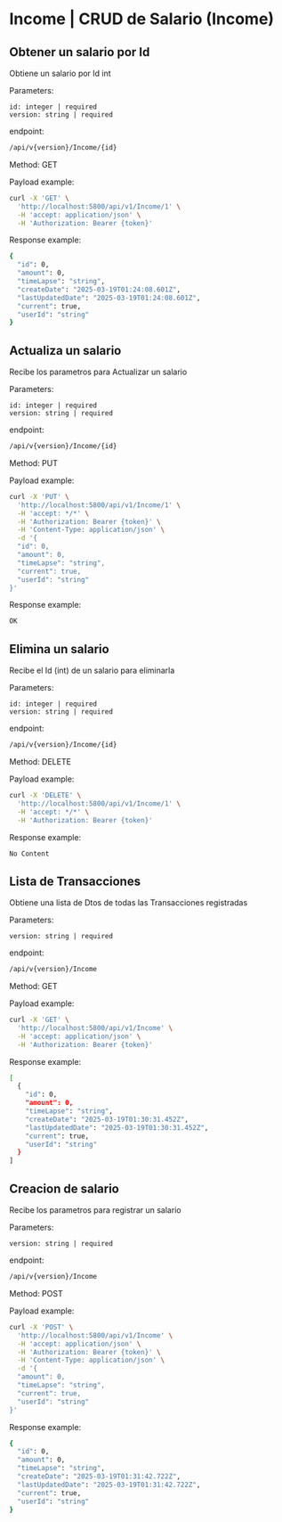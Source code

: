 # Income | CRUD de Salario (Income)

## Obtener un salario por Id

Obtiene un salario por Id int

Parameters:
```
id: integer | required
version: string | required
```

endpoint: 
```sh
/api/v{version}/Income/{id}
```

Method: GET

Payload example:

```sh
curl -X 'GET' \
  'http://localhost:5800/api/v1/Income/1' \
  -H 'accept: application/json' \
  -H 'Authorization: Bearer {token}'
```

Response example:

```sh
{
  "id": 0,
  "amount": 0,
  "timeLapse": "string",
  "createDate": "2025-03-19T01:24:08.601Z",
  "lastUpdatedDate": "2025-03-19T01:24:08.601Z",
  "current": true,
  "userId": "string"
}
```

## Actualiza un salario

Recibe los parametros para Actualizar un salario

Parameters:
```
id: integer | required
version: string | required
```

endpoint: 
```sh
/api/v{version}/Income/{id}
```

Method: PUT

Payload example:

```sh
curl -X 'PUT' \
  'http://localhost:5800/api/v1/Income/1' \
  -H 'accept: */*' \
  -H 'Authorization: Bearer {token}' \
  -H 'Content-Type: application/json' \
  -d '{
  "id": 0,
  "amount": 0,
  "timeLapse": "string",
  "current": true,
  "userId": "string"
}'
```

Response example:

```sh
OK
```

## Elimina un salario

Recibe el Id (int) de un salario para eliminarla

Parameters:
```
id: integer | required
version: string | required
```

endpoint: 
```sh
/api/v{version}/Income/{id}
```

Method: DELETE

Payload example:

```sh
curl -X 'DELETE' \
  'http://localhost:5800/api/v1/Income/1' \
  -H 'accept: */*' \
  -H 'Authorization: Bearer {token}'
```

Response example:

```sh
No Content
```

## Lista de Transacciones

Obtiene una lista de Dtos de todas las Transacciones registradas

Parameters:
```
version: string | required
```

endpoint: 
```sh
/api/v{version}/Income
```

Method: GET

Payload example:

```sh
curl -X 'GET' \
  'http://localhost:5800/api/v1/Income' \
  -H 'accept: application/json' \
  -H 'Authorization: Bearer {token}'
```

Response example:

```sh
[
  {
    "id": 0,
    "amount": 0,
    "timeLapse": "string",
    "createDate": "2025-03-19T01:30:31.452Z",
    "lastUpdatedDate": "2025-03-19T01:30:31.452Z",
    "current": true,
    "userId": "string"
  }
]
```

## Creacion de salario

Recibe los parametros para registrar un salario

Parameters:
```
version: string | required
```

endpoint: 
```sh
/api/v{version}/Income
```

Method: POST

Payload example:

```sh
curl -X 'POST' \
  'http://localhost:5800/api/v1/Income' \
  -H 'accept: application/json' \
  -H 'Authorization: Bearer {token}' \
  -H 'Content-Type: application/json' \
  -d '{
  "amount": 0,
  "timeLapse": "string",
  "current": true,
  "userId": "string"
}'
```

Response example:

```sh
{
  "id": 0,
  "amount": 0,
  "timeLapse": "string",
  "createDate": "2025-03-19T01:31:42.722Z",
  "lastUpdatedDate": "2025-03-19T01:31:42.722Z",
  "current": true,
  "userId": "string"
}
```